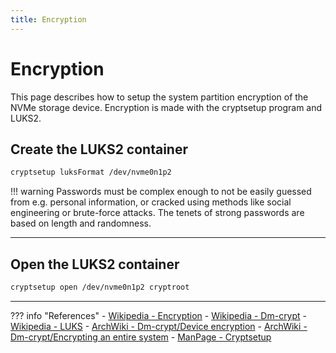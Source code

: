 ```yaml
---
title: Encryption
---
```


# Encryption
This page describes how to setup the system partition encryption of the NVMe storage device. Encryption is made with the cryptsetup program and LUKS2.

## Create the LUKS2 container
``` bash
cryptsetup luksFormat /dev/nvme0n1p2
```

!!! warning
    Passwords must be complex enough to not be easily guessed from e.g. personal information, or cracked using methods like social engineering or brute-force attacks. The tenets of strong passwords are based on length and randomness.

---

## Open the LUKS2 container
``` bash
cryptsetup open /dev/nvme0n1p2 cryptroot
```

---

??? info "References"
    - [Wikipedia - Encryption](https://en.wikipedia.org/wiki/Encryption)
    - [Wikipedia - Dm-crypt](https://en.wikipedia.org/wiki/Dm-crypt)
    - [Wikipedia - LUKS](https://en.wikipedia.org/wiki/Linux_Unified_Key_Setup)
    - [ArchWiki - Dm-crypt/Device encryption](https://wiki.archlinux.org/index.php/Dm-crypt/Device_encryption)
    - [ArchWiki - Dm-crypt/Encrypting an entire system](https://wiki.archlinux.org/index.php/Dm-crypt/Encrypting_an_entire_system)
    - [ManPage - Cryptsetup](https://jlk.fjfi.cvut.cz/arch/manpages/man/core/cryptsetup/cryptsetup.8.en)
